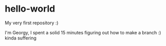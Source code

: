 # hello-world
My very first repository :)

I'm Georgy, I spent a solid 15 minutes figuring out how to make a branch :)
kinda suffering
